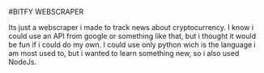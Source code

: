 #BITFY WEBSCRAPER

Its just a webscraper i made to track news about cryptocurrency. I know i could use an API from google or something like that,
but i thought it would be fun if i could do my own. I could use only python wich is the language i am most used to,
but i wanted to learn something new, so i also used NodeJs.
